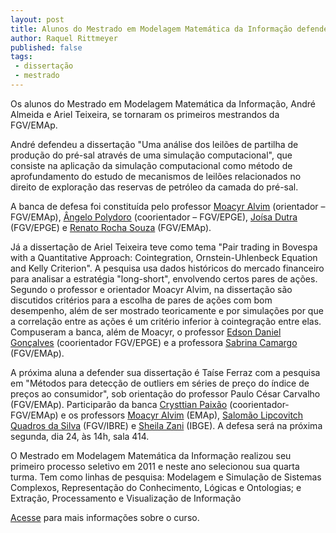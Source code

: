 ```yaml
---
layout: post
title: Alunos do Mestrado em Modelagem Matemática da Informação defendem dissertações
author: Raquel Rittmeyer
published: false
tags:
 - dissertação
 - mestrado
---
```


Os alunos do Mestrado em Modelagem Matemática da Informação, André
Almeida e Ariel Teixeira, se tornaram os primeiros mestrandos da
FGV/EMAp.

André defendeu a dissertação "Uma análise dos leilões de partilha de
produção do pré-sal através de uma simulação computacional", que
consiste na aplicação da simulação computacional como método de
aprofundamento do estudo de mecanismos de leilões relacionados no
direito de exploração das reservas de petróleo da camada do pré-sal.

A banca de defesa foi constituída pelo professor
[Moacyr Alvim](/people/moacyr.silva.html) (orientador – FGV/EMAp),
[Ângelo Polydoro](http://lattes.cnpq.br/8174085234680402)
(coorientador – FGV/EPGE),
[Joísa Dutra](http://lattes.cnpq.br/9439694467940200) (FGV/EPGE) e
[Renato Rocha Souza](/people/renato.souza.html) (FGV/EMAp).

Já a dissertação de Ariel Teixeira teve como tema "Pair trading in
Bovespa with a Quantitative Approach: Cointegration,
Ornstein-Uhlenbeck Equation and Kelly Criterion". A pesquisa usa dados
históricos do mercado financeiro para analisar a estratégia
"long-short", envolvendo certos pares de ações. Segundo o professor e
orientador Moacyr Alvim, na dissertação são discutidos critérios para
a escolha de pares de ações com bom desempenho, além de ser mostrado
teoricamente e por simulações por que a correlação entre as ações é um
critério inferior à cointegração entre elas. Compuseram a banca, além
de Moacyr, o professor
[Edson Daniel Gonçalves](http://lattes.cnpq.br/2343305321940933)
(coorientador FGV/EPGE) e a professora
[Sabrina Camargo](https://sites.google.com/site/physicasabrina/)
(FGV/EMAp).

A próxima aluna a defender sua dissertação é Taíse Ferraz com a
pesquisa em "Métodos para detecção de outliers em séries de preço do
índice de preços ao consumidor", sob orientação do professor Paulo
César Carvalho (FGV/EMAp). Participarão da banca
[Crysttian Paixão](http://buscatextual.cnpq.br/buscatextual/visualizacv.do?metodo=apresentar&id=K4759065Y9)
(coorientador-FGV/EMAp) e os professors
[Moacyr Alvim](http://emap.fgv.br/people/moacyr.silva.html) (EMAp),
[Salomão Lipcovitch Quadros da Silva](http://portalibre.fgv.br/main.jsp?lumPageId=4028808124024E480124115B13550253&contentId=8A7C8246243A6BEC01245D379E6444E2&Autor=Salom%C3%A3o%20Lipcovitch%20Quadros%20da%20Silva)
(FGV/IBRE) e
[Sheila Zani](http://buscatextual.cnpq.br/buscatextual/visualizacv.do?metodo=apresentar&id=K4201078A7)
(IBGE). A defesa será na próxima segunda, dia 24, às 14h, sala 414.

O Mestrado em Modelagem Matemática da Informação realizou seu primeiro
processo seletivo em 2011 e neste ano selecionou sua quarta turma. Tem
como linhas de pesquisa: Modelagem e Simulação de Sistemas Complexos,
Representação do Conhecimento, Lógicas e Ontologias; e Extração,
Processamento e Visualização de Informação

[Acesse](http://emap.fgv.br/) para mais informações sobre o curso.
